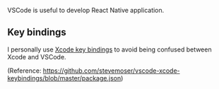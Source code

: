 VSCode is useful to develop React Native application.

## Key bindings

I personally use [Xcode key bindings](./keybindings.json) to avoid being confused between Xcode and VSCode.

(Reference: https://github.com/stevemoser/vscode-xcode-keybindings/blob/master/package.json)
